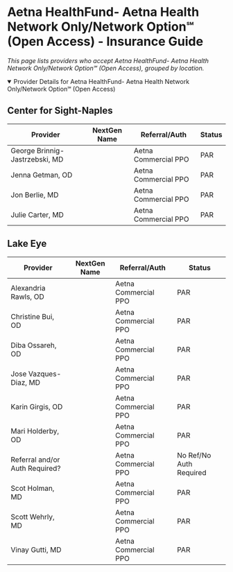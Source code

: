 # Aetna HealthFund- Aetna Health Network Only/Network Option℠ (Open Access) - Insurance Guide

*This page lists providers who accept Aetna HealthFund- Aetna Health Network Only/Network Option℠ (Open Access), grouped by location.*

<details open><summary>Provider Details for Aetna HealthFund- Aetna Health Network Only/Network Option℠ (Open Access)</summary>

## Center for Sight-Naples

| Provider | NextGen Name | Referral/Auth | Status |
|----------|-------------|--------------|--------|
| George Brinnig-Jastrzebski, MD |  | Aetna Commercial PPO | PAR |
| Jenna Getman, OD |  | Aetna Commercial PPO | PAR |
| Jon Berlie, MD |  | Aetna Commercial PPO | PAR |
| Julie Carter, MD |  | Aetna Commercial PPO | PAR |

## Lake Eye 

| Provider | NextGen Name | Referral/Auth | Status |
|----------|-------------|--------------|--------|
| Alexandria Rawls, OD |  | Aetna Commercial PPO | PAR |
| Christine Bui, OD |  | Aetna Commercial PPO | PAR |
| Diba Ossareh, OD |  | Aetna Commercial PPO | PAR |
| Jose Vazques-Diaz, MD |  | Aetna Commercial PPO | PAR |
| Karin Girgis, OD |  | Aetna Commercial PPO | PAR |
| Mari Holderby, OD |  | Aetna Commercial PPO | PAR |
| Referral and/or Auth Required? |  | Aetna Commercial PPO | No Ref/No Auth Required |
| Scot Holman, MD |  | Aetna Commercial PPO | PAR |
| Scott Wehrly, MD |  | Aetna Commercial PPO | PAR |
| Vinay Gutti, MD |  | Aetna Commercial PPO | PAR |

</details>

